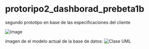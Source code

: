 # protoripo2_dashborad_prebeta1b

segundo prototipo en base de las especificaciones del cliente

![image](https://github.com/samuelzazueta/protoripo2_dashborad/assets/82922454/6215f699-2f09-45c3-be0e-f3b8b02e69f6)

imagen de el modelo actual de la base de datos:
![Clase UML](https://github.com/samuelzazueta/protoripo2_dashborad/assets/82922454/e68c1b14-a8ec-4686-a2ab-7ab845a92fa5)
